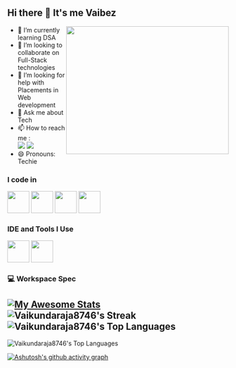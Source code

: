 ## Hi there 👋 It's me Vaibez


<img align="right" width="370" height="290" src="https://i.pinimg.com/originals/47/f0/34/47f0342cec72b800463bf003eac1257e.gif">
                                            
- 🌱 I’m currently learning DSA
- 👯 I’m looking to collaborate on Full-Stack technologies
- 🤔 I’m looking for help with Placements in Web development
- 💬 Ask me about Tech
- 📫 How to reach me :
<br /> [<img src="https://img.shields.io/badge/Gmail-D14836?style=for-the-badge&logo=gmail&logoColor=white" />](mailto:kvrajakvraja57@gmail.com) [<img src="https://img.shields.io/badge/LinkedIn-0077B5?style=for-the-badge&logo=linkedin&logoColor=white" />](https://www.linkedin.com/in/vaikundaraja-a-k/)
- 😄 Pronouns: Techie
 

### I code in
<img height="50" width="50" src="https://img.icons8.com/color/48/000000/java-coffee-cup-logo.png" /> <img height="50" width="50" src="https://img.icons8.com/color/48/000000/html-5.png" /> <img height="50" width="50" src="https://img.icons8.com/color/48/000000/css3.png" />
<img height="50" width="50" src="https://img.icons8.com/color/48/000000/javascript.png"/> 
### IDE and Tools I Use
<img height="50" width="50" src="https://img.icons8.com/color/48/000000/visual-studio-code-2019.png"/> <img height="50" width="50" src="https://img.icons8.com/color/50/000000/git.png"/> 


### 💻 Workspace Spec

[![My Awesome Stats](https://awesome-github-stats.azurewebsites.net/user-stats/Vaikundaraja8746?cardType=github&theme=github&preferLogin=false&Title=DDDDDD&Background=040101&Ring=DDDDDD&Text=FFFFFF)](https://git.io/awesome-stats-card)<br>
![Vaikundaraja8746's Streak](https://github-readme-streak-stats.herokuapp.com/?user=Vaikundaraja8746&theme=dark&hide_border=true)<br>
![Vaikundaraja8746's Top Languages](https://github-readme-stats.vercel.app/api/top-langs/?username=Vaikundaraja8746&theme=dark&show_icons=true&hide_border=true&layout=compact)<br>
---
![Vaikundaraja8746's Top Languages](https://github-readme-stats.vercel.app/api/top-langs/?username=Vaikundaraja8746&theme=dark&show_icons=true&hide_border=true&layout=compact)

[![Ashutosh's github activity graph](https://github-readme-activity-graph.vercel.app/graph?username=Vaikundaraja8746&bg_color=050505&color=fffaff&line=342acb&point=d3cfcf&area=true&hide_border=true)](https://github.com/ashutosh00710/github-readme-activity-graph)
